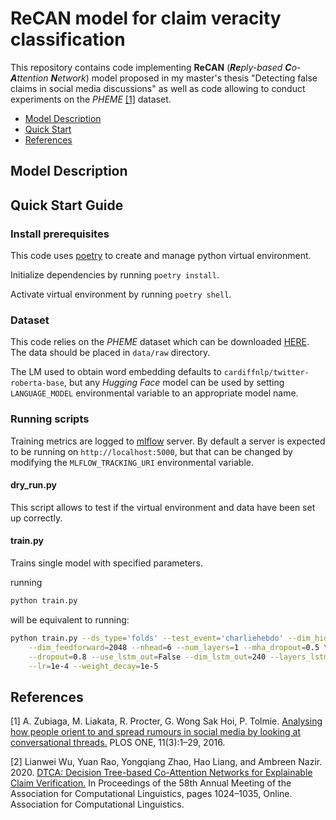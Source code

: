 # ReCAN model for claim veracity classification

This repository contains code implementing **ReCAN** (***Re****ply-based **C**o-**A**ttention **N**etwork*) model proposed in my master's thesis "Detecting false claims in social media discussions" as well as code allowing to conduct experiments on the *PHEME* [[1]](#1) dataset.

- [Model Description](#model-description)
- [Quick Start](#quick-start-guide)
- [References](#references)

## Model Description

## Quick Start Guide

### Install prerequisites

This code uses [poetry](https://python-poetry.org/) to create and manage python virtual environment.

Initialize dependencies by running `poetry install`.

Activate virtual environment by running `poetry shell`.

### Dataset

This code relies on the *PHEME* dataset which can be downloaded [HERE](https://figshare.com/articles/PHEME_dataset_for_Rumour_Detection_and_Veracity_Classification/6392078). The data should be placed in `data/raw` directory.

The LM used to obtain word embedding defaults to `cardiffnlp/twitter-roberta-base`, but any *Hugging Face* model can be used by setting `LANGUAGE_MODEL` environmental variable to an appropriate model name.

### Running scripts

Training metrics are logged to [mlflow](https://mlflow.org/) server. By default a server is expected to be running on `http://localhost:5000`, but that can be changed by modifying the `MLFLOW_TRACKING_URI` environmental variable.

#### dry_run.py

This script allows to test if the virtual environment and data have been set up correctly.

#### train.py

Trains single model with specified parameters.

running

```bash
python train.py
```

will be equivalent to running:

```bash
python train.py --ds_type='folds' --test_event='charliehebdo' --dim_hidden=120 \
    --dim_feedforward=2048 --nhead=6 --num_layers=1 --mha_dropout=0.5 \
    --dropout=0.8 --use_lstm_out=False --dim_lstm_out=240 --layers_lstm_out=1 \
    --lr=1e-4 --weight_decay=1e-5
```

## References

<span id="1">[1]</span>
A. Zubiaga, M. Liakata, R. Procter, G. Wong Sak Hoi, P. Tolmie.
[Analysing how people orient to and spread rumours in social media by looking at conversational threads.](https://journals.plos.org/plosone/article/file?id=10.1371/journal.pone.0150989&type=printable)
PLOS ONE, 11(3):1–29, 2016.

<span id="2">[2]</span>
Lianwei Wu, Yuan Rao, Yongqiang Zhao, Hao Liang, and Ambreen Nazir. 2020.
[DTCA: Decision Tree-based Co-Attention Networks for Explainable Claim Verification.](https://aclanthology.org/2020.acl-main.97)
In Proceedings of the 58th Annual Meeting of the Association for Computational Linguistics, pages 1024–1035, Online. Association for Computational Linguistics.
